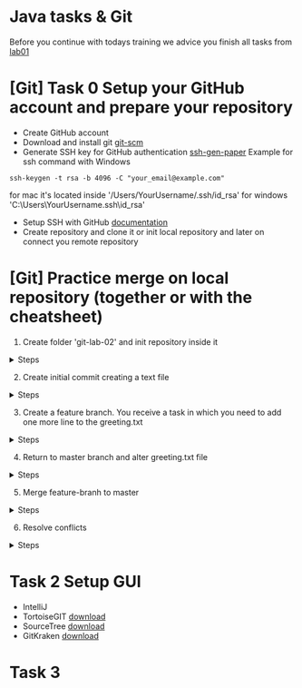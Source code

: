 # Java tasks & Git

Before you continue with todays training we advice you finish all tasks from [lab01](https://github.com/dreamix-fmi-course-2024/web-development-with-java-lab/blob/main/lab01/tasks.md#additional-tasks)

# [Git] Task 0 Setup your GitHub account and prepare your repository
 - Create GitHub account
 - Download and install git [git-scm](https://git-scm.com/downloads)
 - Generate SSH key for GitHub authentication [ssh-gen-paper](https://www.purdue.edu/science/scienceit/ssh-keys-windows.html)
  Example for ssh command with Windows
  ```
  ssh-keygen -t rsa -b 4096 -C "your_email@example.com"
  ```
  for mac it's located inside '/Users/YourUsername/.ssh/id_rsa' for windows 'C:\Users\YourUsername\.ssh\id_rsa'
 - Setup SSH with GitHub [documentation](https://docs.github.com/en/authentication/connecting-to-github-with-ssh) 
 - Create repository and clone it or init local repository and later on connect you remote repository

# [Git] Practice merge on local repository (together or with the cheatsheet)
1. Create folder 'git-lab-02' and init repository inside it
<details>
<summary>Steps</summary>

```sh
mkdir git-lab-02
cd git-lab-02
git init
```

</details>

2. Create initial commit creating a text file
<details>
<summary>Steps</summary>

```sh
echo "Hello, Git World" > greeting.txt
git add greeting.txt
git commit -m "Initial commit for adding the first line of greeting.txt"
```

</details>

3. Create a feature branch. You receive a task in which you need to add one more line to the greeting.txt
<details>
<summary>Steps</summary>


## Create and switch to a new branch
```sh
git checkout -b feature-branch
```
## Make changes in the feature branch
```sh
echo "Hello from the feature branch" > greeting.txt
git add greeting.txt
git commit -m "Update from feature branch to greeting.txt"
```

</details>

4. Return to master branch and alter greeting.txt file
<details>
<summary>Steps</summary>


## Switch back to the master branch
```sh
git checkout master
```
## Make conflicting changes in the master branch
```sh
echo "Hello from the master branch" > greeting.txt
git add greeting.txt
git commit -m "Update from master branch"

```

</details>

5. Merge feature-branh to master
<details>
<summary>Steps</summary>


## Attempt to merge feature-branch into master
```sh
git merge feature-branch
```

## Result
```
Auto-merging greeting.txt
CONFLICT (content): Merge conflict in greeting.txt
Automatic merge failed; fix conflicts and then commit the result.
```
</details>

6. Resolve conflicts

<details>
<summary>Steps</summary>

## Validate where are your conflicted lines
Open the conflicting file in a text editor and resolve the conflicts
For example, the file might look like this:
```
<<<<<<< HEAD
Hello from the master branch
=======
Hello from the feature branch
>>>>>>> feature-branch
```
Remove the lines and add: 'Hello from both branches'

```sh
vi greeting.txt
#alter file by entering 'i' (edit mode), delete lines and add the appropriate line. Close with :wq
```

## Execute after save
After resolving it could look like this:
Hello from both branches

## After resolving the conflict, add the file and commit the resolution
```sh
git add greeting.txt
git commit -m "Resolve merge conflict between master and feature branch"
git log --all --decorate --oneline --graph
```

</details>


# Task 2 Setup GUI
- IntelliJ
- TortoiseGIT [download](https://tortoisegit.org/download/)
- SourceTree [download](https://www.sourcetreeapp.com)
- GitKraken [download](https://www.gitkraken.com)

# Task 3